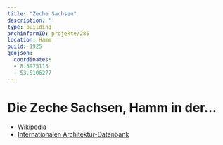 ```yaml
---
title: "Zeche Sachsen"
description: ''
type: building
archinformID: projekte/285
location: Hamm
build: 1925
geojson:
  coordinates:
  - 8.5975113
  - 53.5106277
---
```


# Die Zeche Sachsen, Hamm in der...
* [Wikipedia](https://de.wikipedia.org/wiki/Zeche_Sachsen)
* [Internationalen Architektur-Datenbank](https://deu.archinform.net/projekte/285.htm)
